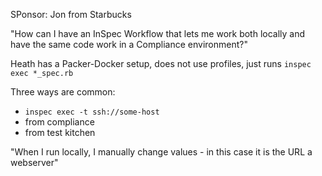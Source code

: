 SPonsor: Jon from Starbucks

"How can I have an InSpec Workflow that lets me work both locally and have the same code work in a Compliance environment?"

Heath has a Packer-Docker setup, does not use profiles, just runs `inspec exec *_spec.rb`

Three ways are common:
 * `inspec exec -t ssh://some-host`
 * from compliance
 * from test kitchen

"When I run locally, I manually change values - in this case it is the URL a webserver"